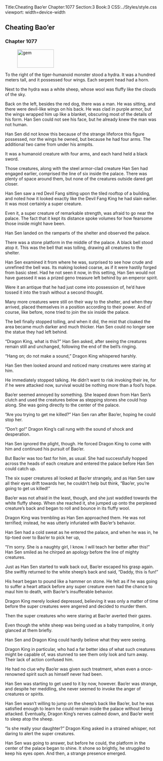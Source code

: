 Title:Cheating Bao’er 
Chapter:1077 
Section:3 
Book:3 
CSS:../Styles/style.css 
viewport: width=device-width
  
## Cheating Bao’er
### Chapter 1077
  
<figure>
	<img src="../Images/gem.gif" alt="gem" id="gem" width="120" height="60" />
</figure>
  

  
To the right of the tiger-humanoid monster stood a hydra. It was a hundred meters tall, and it possessed four wings. Each serpent head had a horn.

Next to the hydra was a white sheep, whose wool was fluffy like the clouds of the sky.

Back on the left, besides the red dog, there was a man. He was sitting, and there were devil-like wings on his back. He was clad in purple armor, but the wings wrapped him up like a blanket, obscuring most of the details of his form. Han Sen could not see his face, but he already knew the man was not human.

Han Sen did not know this because of the strange lifeforce this figure possessed, nor the wings he owned, but because he had four arms. The additional two came from under his armpits.

It was a humanoid creature with four arms, and each hand held a black sword.

Those creatures, along with the steel armor-clad creature Han Sen had engaged earlier, comprised the line of six inside the palace. There was plenty of space around them, but none of the creatures outside dared get closer.

Han Sen saw a red Devil Fang sitting upon the tiled rooftop of a building, and noted how it looked exactly like the Devil Fang King he had slain earlier. It was most certainly a super creature.

Even it, a super creature of remarkable strength, was afraid to go near the palace. The fact that it kept its distance spoke volumes for how fearsome those inside might have been.

Han Sen landed on the ramparts of the shelter and observed the palace.

There was a stone platform in the middle of the palace. A black bell stood atop it. This was the bell that was tolling, drawing all creatures to the shelter.

Han Sen examined it from where he was, surprised to see how crude and unrefined the bell was. Its making looked coarse, as if it were hastily forged from basic steel. Had he not seen it now, in this setting, Han Sen would not have guessed it was a prized geno treasure left behind by an emperor spirit.

Were it an antique that he had just come into possession of, he’d have tossed it into the trash without a second thought.

Many more creatures were still on their way to the shelter, and when they arrived, placed themselves in a position according to their power. And of course, like before, none tried to join the six inside the palace.

The bell finally stopped tolling, and when it did, the mist that cloaked the area became much darker and much thicker. Han Sen could no longer see the statue they had left behind.

“Dragon King, what is this?” Han Sen asked, after seeing the creatures remain still and unchanged, following the end of the bell’s ringing.

“Hang on; do not make a sound,” Dragon King whispered harshly.

Han Sen then looked around and noticed many creatures were staring at him.

He immediately stopped talking. He didn’t want to risk invoking their ire, for if he were attacked now, survival would be nothing more than a fool’s hope.

Bao’er seemed annoyed by something. She leaped down from Han Sen’s clutch and used the creatures below as stepping stones she could hop along. She was going directly to the center of the palace.

“Are you trying to get me killed?” Han Sen ran after Bao’er, hoping he could stop her.

“Don’t go!” Dragon King’s call rung with the sound of shock and desperation.

Han Sen ignored the plight, though. He forced Dragon King to come with him and continued his pursuit of Bao’er.

But Bao’er was too fast for him, as usual. She had successfully hopped across the heads of each creature and entered the palace before Han Sen could catch up.

The six super creatures all looked at Bao’er strangely, and as Han Sen saw all their eyes drift towards her, he couldn’t help but think, “Bao’er, you’re going to get us killed!”

Bao’er was not afraid in the least, though, and she just waddled towards the white fluffy sheep. When she reached it, she jumped up onto the perplexed creature’s back and began to roll and bounce in its fluffy wool.

Dragon King was trembling as Han Sen approached them. He was not terrified; instead, he was utterly infuriated with Bao’er’s behavior.

Han Sen had a cold sweat as he entered the palace, and when he was in, he tip-toed over to Bao’er to pick her up,

“I’m sorry. She is a naughty girl, I know. I will teach her better after this!” Han Sen smiled as he chirped an apology before the line of mighty creatures.

Just as Han Sen started to walk back out, Bao’er escaped his grasp again. She swiftly returned to the white sheep’s back and said, “Daddy, this is fun!”

His heart began to pound like a hammer on stone. He felt as if he was going to suffer a heart attack before any super creature even had the chance to maul him to death, with Bao’er’s insufferable behavior.

Dragon King merely looked depressed, believing it was only a matter of time before the super creatures were angered and decided to murder them.

Then the super creatures who were staring at Bao’er averted their gazes.

Even though the white sheep was being used as a baby trampoline, it only glanced at them briefly.

Han Sen and Dragon King could hardly believe what they were seeing.

Dragon King in particular, who had a far better idea of what such creatures might be capable of, was stunned to see them only look and turn away. Their lack of action confused him.

He had no clue why Bao’er was given such treatment, when even a once-renowned spirit such as himself never had been.

Han Sen was starting to get used to it by now, however. Bao’er was strange, and despite her meddling, she never seemed to invoke the anger of creatures or spirits.

Han Sen wasn’t willing to jump on the sheep’s back like Bao’er, but he was satisfied enough to learn he could remain inside the palace without being attacked. Eventually, Dragon King’s nerves calmed down, and Bao’er went to sleep atop the sheep.

“Is she really your daughter?” Dragon King asked in a strained whisper, not daring to alert the super creatures.

Han Sen was going to answer, but before he could, the platform in the center of the palace began to shine. It shone so brightly, he struggled to keep his eyes open. And then, a strange presence emerged.